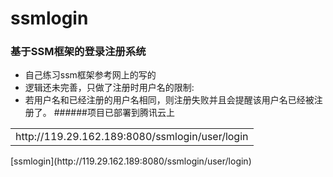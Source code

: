 # ssmlogin
### 基于SSM框架的登录注册系统
* 自己练习ssm框架参考网上的写的
* 逻辑还未完善，只做了注册时用户名的限制:
* 若用户名和已经注册的用户名相同，则注册失败并且会提醒该用户名已经被注册了。
######项目已部署到腾讯云上
<table>
    <tr>
        <td>http://119.29.162.189:8080/ssmlogin/user/login</td>
    </tr>
</table>
[ssmlogin](http://119.29.162.189:8080/ssmlogin/user/login)
